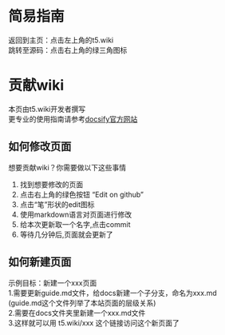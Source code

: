 # 简易指南

返回到主页：点击左上角的t5.wiki<br>
跳转至源码：点击右上角的绿三角图标


# 贡献wiki
本页由t5.wiki开发者撰写<br>
更专业的使用指南请参考[docsify官方网站](https://docsify.js.org/#/)

## 如何修改页面
想要贡献wiki？你需要做以下这些事情<br>
1. 找到想要修改的页面<br>
2. 点击右上角的绿色按钮 “Edit on github”<br>
3. 点击“笔”形状的edit图标<br>
4. 使用markdown语言对页面进行修改<br>
5. 给本次更新取一个名字,点击commit<br>
6. 等待几分钟后,页面就会更新了

## 如何新建页面
示例目标：新建一个xxx页面<br>
1.需要更新guide.md文件，给docs新建一个子分支，命名为xxx.md<br>
(guide.md这个文件列举了本站页面的层级关系)<br>
2.需要在docs文件夹里新建一个xxx.md文件<br>
3.这样就可以用 t5.wiki/xxx 这个链接访问这个新页面了